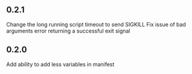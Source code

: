 0.2.1
-----
Change the long running script timeout to send SIGKILL
Fix issue of bad arguments error returning a successful exit signal

0.2.0
-----
Add ability to add less variables in manifest